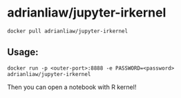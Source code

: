 # adrianliaw/jupyter-irkernel
`docker pull adrianliaw/jupyter-irkernel`

## Usage:
`docker run -p <outer-port>:8888 -e PASSWORD=<password> adrianliaw/jupyter-irkernel`

Then you can open a notebook with R kernel!
